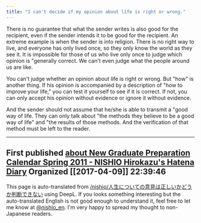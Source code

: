 ```yaml
---
title: "I can't decide if my opinion about life is right or wrong."
---
```


There is no guarantee that what the sender writes is also good for the recipient, even if the sender intends it to be good for the recipient. An extreme example is when the sender is into religion. There is no right way to live, and everyone has only lived once, so they only know the world as they see it. It is impossible for those of us who live only once to judge which opinion is "generally correct. We can't even judge what the people around us are like.

You can't judge whether an opinion about life is right or wrong. But "how" is another thing. If his opinion is accompanied by a description of "how to improve your life," you can test it yourself to see if it is correct. If not, you can only accept his opinion without evidence or ignore it without evidence.

And the sender should not assume that he/she is able to transmit a "good way of life. They can only talk about "the methods they believe to be a good way of life" and "the results of those methods. And the verification of that method must be left to the reader.

-----

First published [about New Graduate Preparation Calendar Spring 2011 - NISHIO Hirokazu's Hatena Diary](http://d.hatena.ne.jp/nishiohirokazu/20110306/1299395132)
Organized [[2017-04-09]] 22:39:46
---
This page is auto-translated from [/nishio/人生についての意見は正しいかどうか判断できない](https://scrapbox.io/nishio/人生についての意見は正しいかどうか判断できない) using DeepL. If you looks something interesting but the auto-translated English is not good enough to understand it, feel free to let me know at [@nishio_en](https://twitter.com/nishio_en). I'm very happy to spread my thought to non-Japanese readers.